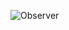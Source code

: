 ![Observer](https://github.com/raynaranasc/bertoti/assets/90811047/d8f4a6ab-ada4-4677-a0b8-2d5fa0ae21c0)
